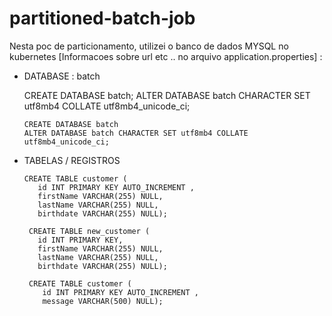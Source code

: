 # partitioned-batch-job

 Nesta poc de particionamento, utilizei o banco de dados MYSQL no kubernetes [Informacoes sobre url etc .. no arquivo application.properties] :
   
   * DATABASE : batch
   
        CREATE DATABASE batch; 
        ALTER DATABASE batch CHARACTER SET utf8mb4 COLLATE utf8mb4_unicode_ci; 
        
         CREATE DATABASE batch 
         ALTER DATABASE batch CHARACTER SET utf8mb4 COLLATE utf8mb4_unicode_ci;                  
                            
   * TABELAS / REGISTROS 
        
         CREATE TABLE customer (
            id INT PRIMARY KEY AUTO_INCREMENT ,
            firstName VARCHAR(255) NULL,
            lastName VARCHAR(255) NULL,
            birthdate VARCHAR(255) NULL);
         
          CREATE TABLE new_customer (
            id INT PRIMARY KEY,
            firstName VARCHAR(255) NULL,
            lastName VARCHAR(255) NULL,
            birthdate VARCHAR(255) NULL);
            
          CREATE TABLE customer (
             id INT PRIMARY KEY AUTO_INCREMENT ,
             message VARCHAR(500) NULL);
              
             
       

         
         
